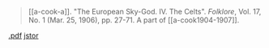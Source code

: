 > [[a-cook-a]]. "The European Sky-God. IV. The Celts". *Folklore*, Vol. 17, No. 1 (Mar. 25, 1906), pp. 27-71. A part of [[a-cook1904-1907]].

[.pdf](a-cook1904-7d.pdf) [jstor](https://www.jstor.org/stable/1254192)